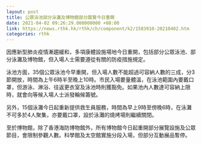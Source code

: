 ```yaml
---
layout: post
title: 公眾泳池部分泳灘及博物館部分展覽今日重開
date: 2021-04-02 09:26:29.000000000 +08:00
link: https://news.rthk.hk/rthk/ch/component/k2/1583910-20210402.htm
categories: rthk
---
```


因應新型肺炎疫情漸趨緩和，多項康體設施場地今日重開，包括部分公眾泳池、部分泳灘及博物館，但入場人士需要遵從有關的防疫措施規定。

泳池方面，35個公眾泳池今早重開，但入場人數不能超過可容納人數的三成，分3節開放，時間為上午6時半至晚上10時。市民入場要量體溫，在泳池範圍內要戴口罩，但游泳、淋浴、往返更衣室及泳池時則獲豁免。如果池內人數達可容納上限時，就會向等候入場人士派發輪候籌號。

另外，15個泳灘今日起重新提供救生員服務，時間為早上9時至傍晚6時，在泳灘不可多於4人聚集，亦要戴口罩，設於泳灘的燒烤場則繼續關閉。

至於博物館，除了香港海防博物館外，所有博物館今日起重開部分展覽設施及公眾節目，會限制參觀人數。科學館及太空館實施分段入場，但部分互動展品暫停。
